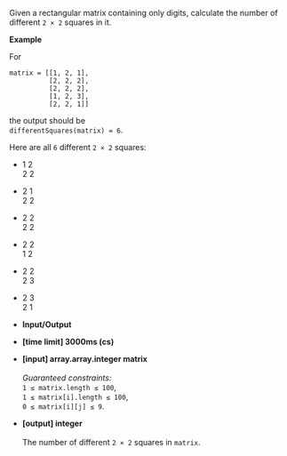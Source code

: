 Given a rectangular matrix containing only digits, calculate the number of different `2 × 2` squares in it.

__Example__

For
```
matrix = [[1, 2, 1],
          [2, 2, 2],
          [2, 2, 2],
          [1, 2, 3],
          [2, 2, 1]]
```
the output should be<br/>
`differentSquares(matrix) = 6`.

Here are all `6` different `2 × 2` squares:

+ 1 2<br/>2 2
+ 2 1<br/>2 2
+ 2 2<br/>2 2
+ 2 2<br/>1 2
+ 2 2<br/>2 3
+ 2 3<br/>2 1

+ __Input/Output__

+ __[time limit] 3000ms (cs)__
+ __[input] array.array.integer matrix__<br/><br/>_Guaranteed constraints:_<br/>`1 ≤ matrix.length ≤ 100`,<br/>`1 ≤ matrix[i].length ≤ 100`,<br/>`0 ≤ matrix[i][j] ≤ 9`.

 + __[output] integer__<br/><br/>The number of different `2 × 2` squares in `matrix`.
